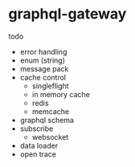 # graphql-gateway

todo

- error handling
- enum (string)
- message pack
- cache control
  - singleflight
  - in memory cache
  - redis
  - memcache
- graphql schema
- subscribe
  - websocket
- data loader
- open trace
